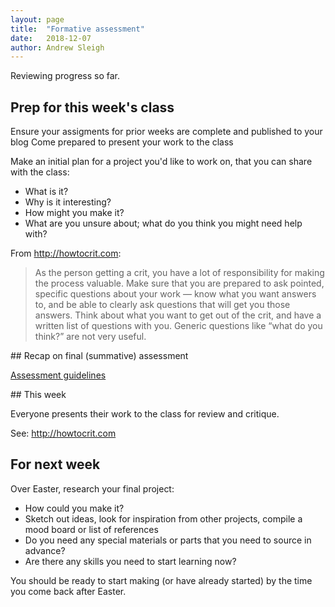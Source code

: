 ```yaml
---
layout: page
title:  "Formative assessment"
date:   2018-12-07
author: Andrew Sleigh
---
```


Reviewing progress so far. 

<!--more-->

## Prep for this week's class

Ensure your assigments for prior weeks are complete and published to your blog
Come prepared to present your work to the class

Make an initial plan for a project you'd like to work on, that you can share with the class:

* What is it?
* Why is it interesting?
* How might you make it?
* What are you unsure about; what do you think you might need help with?

From http://howtocrit.com: 

> As the person getting a crit, you have a lot of responsibility for making the process valuable. Make sure that you are prepared to ask pointed, specific questions about your work — know what you want answers to, and be able to clearly ask questions that will get you those answers. Think about what you want to get out of the crit, and have a written list of questions with you. Generic questions like “what do you think?” are not very useful.


## Recap on final (summative) assessment

[Assessment guidelines](assessment)


## This week

Everyone presents their work to the class for review and critique.

See: http://howtocrit.com



## For next week

Over Easter, research your final project:

* How could you make it?
* Sketch out ideas, look for inspiration from other projects, compile a mood board or list of references 
* Do you need any special materials or parts that you need to source in advance?
* Are there any skills you need to start learning now?

You should be ready to start making (or have already started) by the time you come back after Easter.